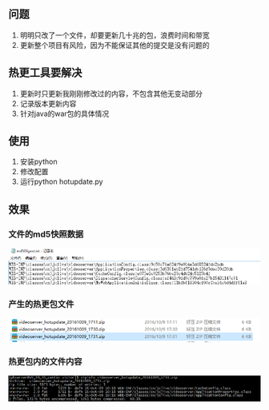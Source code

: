 
## 问题
1. 明明只改了一个文件，却要更新几十兆的包，浪费时间和带宽
2. 更新整个项目有风险，因为不能保证其他的提交是没有问题的

## 热更工具要解决
1. 更新时只更新我刚刚修改过的内容，不包含其他无变动部分
2. 记录版本更新内容
3. 针对java的war包的具体情况

## 使用
1. 安装python
2. 修改配置
3. 运行python hotupdate.py

## 效果
### 文件的md5快照数据
![](doc/1.png)
### 产生的热更包文件
![](doc/2.png)
### 热更包内的文件内容
![](doc/3.png)


